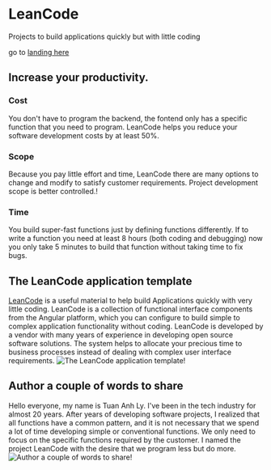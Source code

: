# LeanCode

Projects to build applications quickly but with little coding 

go to [landing here](http://localhost:4200)

## Increase your productivity.

### Cost

You don't have to program the backend, the fontend only has a specific function that you need to program. LeanCode helps you reduce your software development costs by at least 50%.

### Scope

Because you pay little effort and time, LeanCode there are many options to change and modify to satisfy customer requirements. Project development scope is better controlled.!

### Time

You build super-fast functions just by defining functions differently. If to write a function you need at least 8 hours (both coding and debugging) now you only take 5 minutes to build that function without taking time to fix bugs.

## The LeanCode application template

[LeanCode](http://localhost:4200)  is a useful material to help build Applications quickly with very little coding. LeanCode is a collection of functional interface components from the Angular platform, which you can configure to build simple to complex application functionality without coding. LeanCode is developed by a vendor with many years of experience in developing open source software solutions. The system helps to allocate your precious time to business processes instead of dealing with complex user interface requirements.
![The LeanCode application template!](/doc/img/about.png "about Leancode")

## Author a couple of words to share

Hello everyone, my name is Tuan Anh Ly. I've been in the tech industry for almost 20 years. After years of developing software projects, I realized that all functions have a common pattern, and it is not necessary that we spend a lot of time developing simple or conventional functions. We only need to focus on the specific functions required by the customer. I named the project LeanCode with the desire that we program less but do more.
![Author a couple of words to share!](/doc/img/author.png "author of Leancode")
